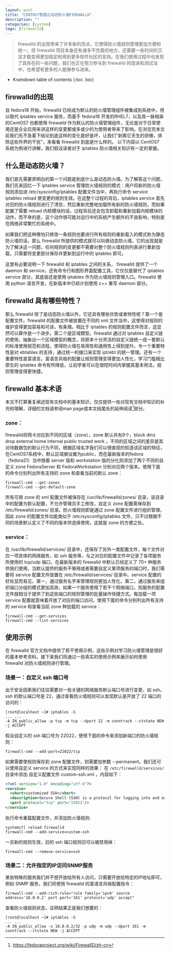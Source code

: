 ```yaml
---
layout: post
title: "CENTOS7管理之动态防火墙FIREWALLD"
description: ""
categories: [system]
tags: [firewalld]
---
```


> firewalld 的出现带来了许多新的亮点，它使得防火墙规则管理更加方便和统一，但 firewalld 项目本身还有诸多不完善的地方，还需要一些时间的沉淀才能变得更加稳定和得到更多软件社区的支持。在我们使用过程中也发现了其存在的一些问题，我们也正在努力参与到 firewalld 的改进和测试当中，也希望有更多的人能够参与进来。

* Kramdown table of contents
{:toc .toc}

## firewalld的出现
自 fedora18 开始，firewalld 已经成为默认的防火墙管理组件被集成到系统中，用以取代 iptables service 服务，而基于 fedora18 开发的RHEL7，以及其一脉相承的CentOS7 也都使用 firewalld 作为默认的防火墙管理组件，无论是对于日常使用还是企业应用来讲这样的变更都或多或少的为使用者带来了影响。在浏览完本文前我们先不急着下结论到底这样的变化是好是坏，让我们“剥离它天生的骄傲，排除这些外界的干扰“，来看看 firewalld 到底是什么样的。
以下内容以 CentOS7 系统为例进行讲解，我们假设读者对于 iptables 防火墙相关知识有一定的掌握。

## 什么是动态防火墙？
我们首先需要弄明白的第一个问题是到底什么是动态防火墙。为了解答这个问题，我们先来回忆一下 iptables service 管理防火墙规则的模式：用户将新的防火墙规则添加进 /etc/sysconfig/iptables 配置文件当中，再执行命令 service iptables reload 使变更的规则生效。在这整个过程的背后，iptables service 首先对旧的防火墙规则进行了清空，然后重新完整地加载所有新的防火墙规则，而如果配置了需要 reload 内核模块的话，过程背后还会包含卸载和重新加载内核模块的动作，而不幸的是，这个动作很可能对运行中的系统产生额外的不良影响，特别是在网络非常繁忙的系统中。

如果我们把这种哪怕只修改一条规则也要进行所有规则的重新载入的模式称为静态防火墙的话，那么 firewalld 所提供的模式就可以叫做动态防火墙，它的出现就是为了解决这一问题，任何规则的变更都不需要对整个防火墙规则列表进行重新加载，只需要将变更部分保存并更新到运行中的 iptables 即可。

这里有必要说明一下 firewalld 和 iptables 之间的关系， firewalld 提供了一个 daemon 和 service，还有命令行和图形界面配置工具，它仅仅是替代了 iptables service 部分，其底层还是使用 iptables 作为防火墙规则管理入口。firewalld 使用 python 语言开发，在新版本中已经计划使用 c++ 重写 daemon 部分。

## firewalld 具有哪些特性？

那么 firewalld 除了是动态防火墙以外，它还具有哪些优势或者特性呢？第一个是配置文件。firewalld 的配置文件被放置在不同的 xml 文件当中，这使得对规则的维护变得更加容易和可读，有条理。相比于 iptables 的规则配置文件而言，这显然可以算作是一个进步。第二个是区域模型。firewalld 通过对 iptables 自定义链的使用，抽象出一个区域模型的概念，将原本十分灵活的自定义链统一成一套默认的标准使用规范和流程，使得防火墙在易用性和通用性上得到提升。令一个重要特性是对 ebtables 的支持，通过统一的接口来实现 ipt/ebt 的统一管理。还有一个重要特性是富语言。富语言风格的配置让规则管理变得更加人性化，学习门槛相比原生的 iptables 命令有所降低，让初学者可以在很短时间内掌握其基本用法，规则管理变得更快捷。

## firewalld 基本术语

本文不打算重复阐述现有文档中的基本知识，仅仅提供一些对现有文档中知识的补充和理解，详细的文档请参阅man page或本文结尾处的延伸阅读[^1]部分。

### zone：
firewalld将网卡对应到不同的区域（zone），zone 默认共有9个，block  dmz  drop  external  home  internal  public  trusted  work ，不同的区域之间的差异是其对待数据包的默认行为不同，根据区域名字我们可以很直观的知道该区域的特征，在CentOS7系统中，默认区域被设置为public，而在最新版本的fedora（fedora21）当中随着 server 版和 workstation 版的分化则添加了两个不同的自定义 zone FedoraServer 和 FedoraWorkstation 分别对应两个版本。使用下面的命令分别列出所有支持的 zone 和查看当前的默认 zone：
```
firewall-cmd --get-zones
firewall-cmd --get-default-zone
```

所有可用 zone 的 xml 配置文件被保存在 /usr/lib/firewalld/zones/ 目录，该目录中的配置为默认配置，不允许管理员手工修改，自定义 zone 配置需保存到 /etc/firewalld/zones/ 目录。防火墙规则即是通过 zone 配置文件进行组织管理，因此 zone 的配置文件功能类似于 /etc/sysconfig/iptables 文件，只不过根据不同的场景默认定义了不同的版本供选择使用，这就是 zone 的方便之处。

### service：
在 /usr/lib/firewalld/services/ 目录中，还保存了另外一类配置文件，每个文件对应一项具体的网络服务，如 ssh 服务等，与之对应的配置文件中记录了各项服务所使用的 tcp/udp 端口，在最新版本的 firewalld 中默认已经定义了 70+ 种服务供我们使用，当默认提供的服务不够用或者需要自定义某项服务的端口时，我们需要将 service 配置文件放置在 /etc/firewalld/services/ 目录中。service 配置的好处显而易见，第一，通过服务名字来管理规则更加人性化，第二，通过服务来组织端口分组的模式更加高效，如果一个服务使用了若干个网络端口，则服务的配置文件就相当于提供了到这些端口的规则管理的批量操作快捷方式。每加载一项 service 配置就意味着开放了对应的端口访问，使用下面的命令分别列出所有支持的 service 和查看当前 zone 种加载的 service：
```
firewall-cmd --get-services
firewall-cmd --list-services
```

## 使用示例

在 firewalld 官方文档中提供了若干使用示例，这些示例对学习防火墙管理是很好的基本参考资料。接下来我们将通过一些真实的使用示例来展示如何使用 firewalld 对防火墙规则进行管理。

### 场景一：自定义 ssh 端口号
出于安全因素我们往往需要对一些关键的网络服务默认端口号进行变更，如 ssh，ssh 的默认端口号是 22，通过查看防火墙规则可以发现默认是开放了 22 端口的访问的：

```
[root@localhost ~]# iptables -S
... ...
-A IN_public_allow -p tcp -m tcp --dport 22 -m conntrack --ctstate NEW -j ACCEPT
```

假设自定义的 ssh 端口号为 22022，使用下面的命令来添加新端口的防火墙规则：
```
firewall-cmd --add-port=22022/tcp
```

如果需要使规则保存到 zone 配置文件，则需要加参数 --permanent。我们还可以使用自定义 service 的方式来实现同样的效果：
在 `/etc/firewalld/services/` 目录中添加 自定义配置文件 custom-ssh.xml ，内容如下：

~~~xml
<?xml version="1.0" encoding="utf-8"?>
<service>
  <short>customized SSH</short>
  <description>Secure Shell (SSH) is a protocol for logging into and executing commands on remote machines. It provides secure encrypted communications. If you plan on accessing your machine remotely via SSH over a firewalled interface, enable this option. You need the openssh-server package installed for this option to be useful.</description>
  <port protocol="tcp" port="22022"/>
</service>
~~~

执行命令重载配置文件，并添加防火墙规则:

~~~
systemctl reload firewalld
firewall-cmd --add-service=custom-ssh
~~~

一旦新的规则生效，旧的 ssh 端口规则旧可以被禁用掉：

```
firewall-cmd --remove-service=ssh
```

### 场景二：允许指定的IP访问SNMP服务
某些特殊的服务我们并不想开放给所有人访问，只需要开放给特定的IP地址即可，例如 SNMP 服务，我们将使用 firewalld 的富语言风格配置指令：

```
firewall-cmd --add-rich-rule="rule family='ipv4' source address='10.0.0.2' port port='161' protocol='udp' accept"
```

查看防火墙规则状态，证明结果正是我们想要的：

```
[root@localhost ~]# iptables -S
... ...
-A IN_public_allow -s 10.0.0.2/32 -p udp -m udp --dport 161 -m conntrack --ctstate NEW -j ACCEPT
```



[^1]: https://fedoraproject.org/wiki/FirewallD/zh-cn

[^2]: https://access.redhat.com/documentation/zh-CN/Red_Hat_Enterprise_Linux/7/html/Security_Guide/sec-Using_Firewalls.html

